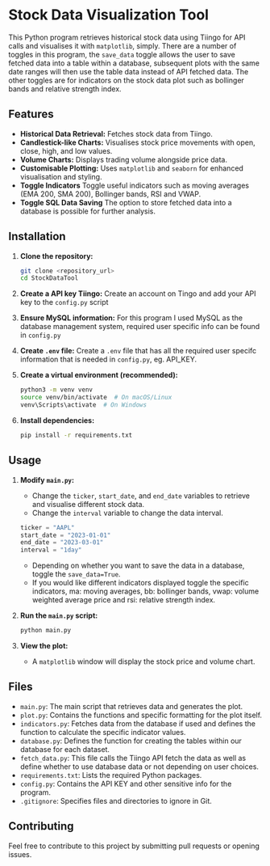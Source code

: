 # Stock Data Visualization Tool

This Python program retrieves historical stock data using Tiingo for API calls and visualises it with `matplotlib`, simply. There are a number of toggles in this program, the ```save_data``` toggle allows the user to save fetched data into a table within a database, subsequent plots with the same date ranges will then use the table data instead of API fetched data. The other toggles are for indicators on the stock data plot such as bollinger bands and relative strength index.

## Features

* **Historical Data Retrieval:** Fetches stock data from Tiingo.
* **Candlestick-like Charts:** Visualises stock price movements with open, close, high, and low values.
* **Volume Charts:** Displays trading volume alongside price data.
* **Customisable Plotting:** Uses `matplotlib` and `seaborn` for enhanced visualisation and styling.
* **Toggle Indicators** Toggle useful indicators such as moving averages (EMA 200, SMA 200), Bollinger bands, RSI and VWAP.
* **Toggle SQL Data Saving** The option to store fetched data into a database is possible for further analysis.



## Installation

1.  **Clone the repository:**

    ```bash
    git clone <repository_url>
    cd StockDataTool
    ```
2.  **Create a API key Tiingo:**
    Create an account on Tingo and add your API key to the `config.py` script

3.  **Ensure MySQL information:**
    For this program I used MySQL as the database management system, required user specific info can be found in `config.py`

4.  **Create `.env` file:**
    Create a `.env` file that has all the required user specifc information that is needed in `config.py`, eg. API_KEY.

4.  **Create a virtual environment (recommended):**

    ```bash
    python3 -m venv venv
    source venv/bin/activate  # On macOS/Linux
    venv\Scripts\activate  # On Windows
    ```

5.  **Install dependencies:**

    ```bash
    pip install -r requirements.txt
    ```

## Usage

1.  **Modify `main.py`:**
    * Change the `ticker`, `start_date`, and `end_date` variables to retrieve and visualise different stock data.
    * Change the `interval` variable to change the data interval.

    ```python
    ticker = "AAPL"
    start_date = "2023-01-01"
    end_date = "2023-03-01"
    interval = "1day" 
    ```

    * Depending on whether you want to save the data in a database, toggle the ```save_data=True```.
    * If you would like different indicators displayed toggle the specific indicators, ma: moving averages, bb: bollinger bands,
      vwap: volume weighted average price and rsi: relative strength index.

2.  **Run the `main.py` script:**

    ```bash
    python main.py
    ```

3.  **View the plot:**
    * A `matplotlib` window will display the stock price and volume chart.

## Files

* `main.py`: The main script that retrieves data and generates the plot.
* `plot.py`: Contains the functions and specific formatting for the plot itself.
* `indicators.py`: Fetches data from the database if used and defines the function to calculate the specific indicator values.
* `database.py`: Defines the function for creating the tables within our database for each dataset.
* `fetch_data.py`: This file calls the Tiingo API fetch the data as well as define whether to use database data or not 
                   depending on user choices.
* `requirements.txt`: Lists the required Python packages.
* `config.py`: Contains the API KEY and other sensitive info for the program.
* `.gitignore`: Specifies files and directories to ignore in Git.

## Contributing

Feel free to contribute to this project by submitting pull requests or opening issues.
